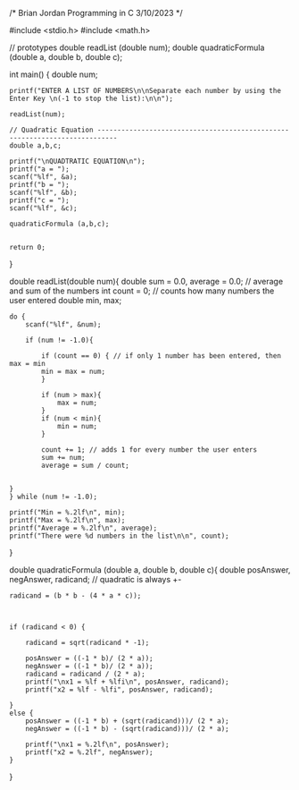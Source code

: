 /*
Brian Jordan
Programming in C 
3/10/2023
*/

#include <stdio.h>
#include <math.h>

// prototypes
double readList (double num);
double quadraticFormula (double a, double b, double c);

int main()
{
    double num;
    
    printf("ENTER A LIST OF NUMBERS\n\nSeparate each number by using the Enter Key \n(-1 to stop the list):\n\n");
    
    readList(num);
    
    // Quadratic Equation ---------------------------------------------------------------------------
    double a,b,c;
    
    printf("\nQUADTRATIC EQUATION\n");
    printf("a = ");
    scanf("%lf", &a);
    printf("b = ");
    scanf("%lf", &b);
    printf("c = ");
    scanf("%lf", &c);
    
    quadraticFormula (a,b,c);
    

    return 0;
}

double readList(double num){
    double sum = 0.0, average = 0.0; // average and sum of the numbers
    int count = 0; // counts how many numbers the user entered
    double min, max;
    
    do {
        scanf("%lf", &num);
        
        if (num != -1.0){
            
            if (count == 0) { // if only 1 number has been entered, then max = min
            min = max = num;
            }
            
            if (num > max){
                max = num;
            }
            if (num < min){
                min = num;
            }
            
            count += 1; // adds 1 for every number the user enters
            sum += num; 
            average = sum / count;
            
            
    }
    } while (num != -1.0);
    
    printf("Min = %.2lf\n", min);
    printf("Max = %.2lf\n", max);
    printf("Average = %.2lf\n", average);
    printf("There were %d numbers in the list\n\n", count);
    
}

double quadraticFormula (double a, double b, double c){
    double posAnswer, negAnswer, radicand; // quadratic is always +-
    
    
    radicand = (b * b - (4 * a * c));
    
    
    
    if (radicand < 0) {
        
        radicand = sqrt(radicand * -1);
    
        posAnswer = ((-1 * b)/ (2 * a));
        negAnswer = ((-1 * b)/ (2 * a));
        radicand = radicand / (2 * a);
        printf("\nx1 = %lf + %lfi\n", posAnswer, radicand);
        printf("x2 = %lf - %lfi", posAnswer, radicand);             
    
    }
    else {
        posAnswer = ((-1 * b) + (sqrt(radicand)))/ (2 * a);
        negAnswer = ((-1 * b) - (sqrt(radicand)))/ (2 * a);
        
        printf("\nx1 = %.2lf\n", posAnswer);
        printf("x2 = %.2lf", negAnswer);
    }

}
    









